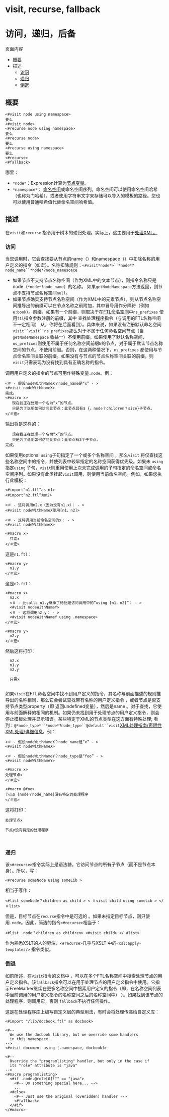 # visit, recurse, fallback



# 访问，递归，后备



页面内容

- [概要](https://freemarker.apache.org/docs/ref_directive_visit.html#autoid_126)
- 描述
  - [访问](https://freemarker.apache.org/docs/ref_directive_visit.html#autoid_128)
  - [递归](https://freemarker.apache.org/docs/ref_directive_visit.html#autoid_129)
  - [倒退](https://freemarker.apache.org/docs/ref_directive_visit.html#autoid_130)





## 概要

```
<#visit node using namespace>
要么
<#visit node>
<#recurse node using namespace>
要么
<#recurse node>
要么
<#recurse using namespace>
要么
<#recurse>
<#fallback>
```

哪里：

- `*node*`：Expression计算为[节点变量](https://freemarker.apache.org/docs/xgui_expose_dom.html)。
- `*namespace*`： [命名空间](https://freemarker.apache.org/docs/dgui_misc_namespace.html)或命名空间序列。命名空间可以使用命名空间哈希（也称为门哈希），或者使用字符串文字来存储可以导入的模板的路径。您也可以使用普通哈希值代替命名空间哈希值。

## 描述

在`visit`和`recurse` 指令用于树木的递归处理。实际上，这主要用于[处理XML。](https://freemarker.apache.org/docs/xgui.html)

### 访问

当您调用时，它会查找要从节点的name（）和namespace（）中扣除名称的用户定义的指令（如宏）。名称扣除规则：`<#visit*node*>``*node*?node_name``*node*?node_namesoace`

- 如果节点不支持节点名称空间（作为XML中的文本节点），则指令名称只是node（`*node*?node_name`）的名称。 如果`getNodeNamespace`方法返回，则节点不支持节点名称空间`null`。
- 如果节点确实支持节点名称空间（作为XML中的元素节点），则从节点名称空间推导出的前缀可以在节点名称之前附加，其中冒号用作分隔符（例如`e:book`）。前缀，如果有一个前缀，则取决于在[FTL命名空间](https://freemarker.apache.org/docs/dgui_misc_namespace.html)中`ns_prefixes` 使用`ftl`指令参数注册的前缀，其中 查找处理程序指令（与调用的FTL名称空间不一定相同） 从，你将在后面看到）。具体来说，如果没有注册默认命名空间`visit``visit``ns_prefixes`那么对于不属于任何命名空间节点（当`getNodeNamespace` 收益`""`）不使用前缀。如果使用了默认名称空间， `ns_prefixes`则使用不属于任何名称空间前缀`N`的节点，对于属于默认节点名称空间的节点，不使用前缀。否则，在这两种情况下，`ns_prefixes` 都使用与节点命名空间关联的前缀。如果没有与节点的节点名称空间关联的前缀，则`visit`只需表现为没有找到具有正确名称的指令。

调用用户定义的指令的节点可用作特殊变量`.node`。例：

```
<＃ - 假设nodeWithNameX？node_name是“x” - >
<#visit nodeWithNameX>
完成。
<#macro x>
   现在我正在处理一个名为“x”的节点。
   只是为了说明如何访问此节点：此节点具有$ {。node？children？size}子节点。
</＃宏>
```

输出将是这样的：

```
   现在我正在处理一个名为“x”的节点。
   只是为了说明如何访问此节点：此节点有3个子节点。
完成。
```

如果使用optional `using`子句指定了一个或多个名称空间 ，那么`visit` 将仅查找这些名称空间中的指令，并使列表中较早指定的名称空间获得优先级。如果未 `using`指定`using` 子句，`visit`则重用使用上次未完成调用的子句指定的命名空间或命名空间序列。如果没有此类挂起`visit`调用，则使用当前命名空间。例如，如果您执行此模板：

```
<#import“n1.ftl”as n1>
<#import“n2.ftl”为n2>

<＃ - 这将调用n2.x（因为没有n1.x）： - >
<#visit nodeWithNameX使用[n1，n2]>

<＃ - 这将调用当前命名空间的x： - >
<#visit nodeWithNameX>

<#macro x>
  只需x
</＃宏>
```

这是`n1.ftl`：

```
<#macro y>
  n1.y
</＃宏>
```

这是`n2.ftl`：

```
<#macro x>
  n2.x
  <＃ - 此callc n1.y继承了待处理访问调用中的“using [n1，n2]”： - >
  <#visit nodeWithNameY>
  <＃ - 这将调用n2.y： - >
  <#visit nodeWithNameY using .namespace>
</＃宏>

<#macro y>
  n2.y
</＃宏>
```

然后这将打印：

```
  n2.x
  n1.y
  n2.y

  只需x
 
```

如果`visit`在FTL命名空间中找不到用户定义的指令，其名称与前面描述的规则推导出的名称相同，那么它会尝试查找带有名称的用户定义指令 ，或者节点是否支持节点类型property（即 返回undefined变量），然后是name 。对于查找，它使用与前面解释的相同的机制。如果仍未找到用于处理节点的用户定义指令，则会 停止模板处理并显示错误。某些特定于XML的节点类型在这方面有特殊处理; 看到：`@*node_type*``*node*?node_type``@default``visit`[XML处理指南/声明性XML处理/详细信息](https://freemarker.apache.org/docs/xgui_declarative_details.html)。例：

```
<＃ - 假设nodeWithNameX？node_name是“x” - >
<#visit nodeWithNameX>

<＃ - 假设nodeWithNameY？node_type是“foo” - >
<#visit nodeWithNameY>

<#macro x>
处理节点x
</＃宏>

<#macro @foo>
节点$ {node？node_name}没有特定的处理程序
</＃宏>
```

这将打印：

```
处理节点x

节点y没有特定的处理程序

 
```

### 递归





该`<#recurse>`指令实际上是语法糖。它访问节点的所有子节点（而不是节点本身）。所以，写：

```
<#recurse someNode using someLib >
```

相当于写作：

```
<#list someNode？children as child > < ＃visit child using someLib > </＃list>
```

但是，目标节点在`recurse`指令中是可选的 。如果未指定目标节点，则只使用`.node`。因此，简洁的指令`<#recurse>`相当于：

```
<#list .node？children as children> <#visit child> </ #list>
```

作为熟悉XSLT的人的旁注，`<#recurse>`几乎与XSLT 中的`<xsl:apply-templates/>` 指令类似。

### 倒退





如前所述，在`visit`指令的文档中 ，可以在多个FTL名称空间中搜索处理节点的用户定义指令。该`fallback`指令可以在用于处理节点的用户定义指令中使用。它指示FreeMarker继续在更多名称空间中搜索用户定义的指令（即，在名称空间列表中当前调用的用户定义指令的名称空间之后的名称空间中） ）。如果找到该节点的处理程序，则调用它，否则 `fallback`不执行任何操作。

这是在处理程序库上编写自定义层的典型用法，有时会将处理传递给自定义库：

```
<#import "/lib/docbook.ftl" as docbook>

<#--
  We use the docbook library, but we override some handlers
  in this namespace.
-->
<#visit document using [.namespace, docbook]>

<#--
  Override the "programlisting" handler, but only in the case if
  its "role" attribute is "java"
-->
<#macro programlisting>
  <#if .node.@role[0]!"" == "java">
    <#-- Do something special here... -->
    ...
  <#else>
    <#-- Just use the original (overidden) handler -->
    <#fallback>
  </#if>
</#macro>
```
